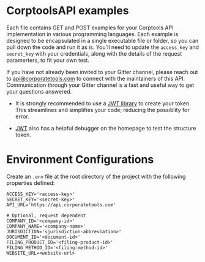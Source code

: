 # CorptoolsAPI examples
Each file contains GET and POST examples for your Corptools API implementation in various programming languages. Each example is designed to be encapsulated in a single executable file or folder, so you can pull down the code and run it as is. You'll need to update the `access_key` and `secret_key` with your credentials, along with the details of the request paramerters, to fit your own test. 

If you have not already been invited to your Gitter channel, please reach out to api@corporatetools.com to connect with the maintainers of this API. Communication through your Gitter channel is a fast and useful way to get your questions answered. 


* It is strongly recommended to use a [JWT library](https://jwt.io/) to create your token. This streamlines and simplifies your code; reducing the possiblity for error. 

* [JWT](https://jwt.io/) also has a helpful debugger on the homepage to test the structure token.  

# Environment Configurations
Create an `.env` file at the root directory of the project with the following properties defined:

```
ACCESS_KEY='<access-key>'
SECRET_KEY='<secret-key>'
API_URL='https://api.corporatetools.com'

# Optional, request dependent
COMPANY_ID='<company-id>'
COMPANY_NAME='<company-name>'
JURISDICTION='<jurisdiction-abbreviation>'
DOCUMENT_ID='<document-id>'
FILING_PRODUCT_ID='<filing-product-id>'
FILING_METHOD_ID='<filing-method-id>'
WEBSITE_URL=<website-url>
```
